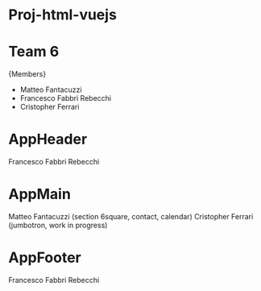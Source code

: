 # Proj-html-vuejs

# Team 6

{Members}

- Matteo Fantacuzzi
- Francesco Fabbri Rebecchi
- Cristopher Ferrari

# AppHeader

Francesco Fabbri Rebecchi

# AppMain

Matteo Fantacuzzi
(section 6square,
contact,
calendar)
Cristopher Ferrari
(jumbotron,
work in progress)

# AppFooter

Francesco Fabbri Rebecchi
